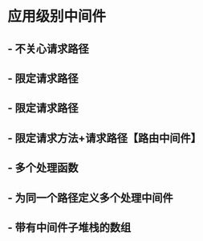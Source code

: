 # 应用级别中间件

## - 不关心请求路径
## - 限定请求路径
## - 限定请求路径
## - 限定请求方法+请求路径【路由中间件】
## - 多个处理函数
## - 为同一个路径定义多个处理中间件
## - 带有中间件子堆栈的数组
